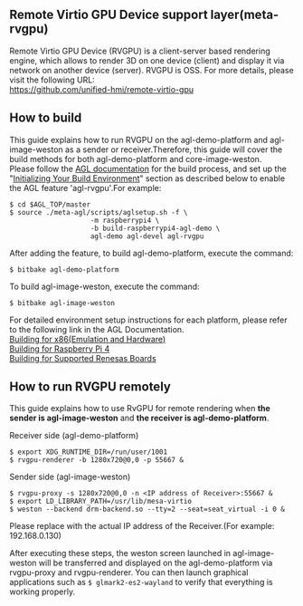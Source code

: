 ## Remote Virtio GPU Device support layer(meta-rvgpu)
Remote Virtio GPU Device (RVGPU) is a client-server based rendering engine, which allows to render 3D on one device (client) and display it via network on another device (server). 
RVGPU is OSS. For more details, please visit the following URL:  
https://github.com/unified-hmi/remote-virtio-gpu

## How to build
This guide explains how to run RVGPU on the agl-demo-platform and agl-image-weston as a sender or receiver.Therefore, this guide will cover the build methods for both agl-demo-platform and core-image-weston.  
Please follow the [AGL documentation](https://docs.automotivelinux.org/en/master/#01_Getting_Started/02_Building_AGL_Image/01_Build_Process_Overview/) for the build process, and set up the "[Initializing Your Build Environment](https://docs.automotivelinux.org/en/master/#01_Getting_Started/02_Building_AGL_Image/04_Initializing_Your_Build_Environment/)" section as described below to enable the AGL feature 'agl-rvgpu'.For example:
```
$ cd $AGL_TOP/master
$ source ./meta-agl/scripts/aglsetup.sh -f \
                    -m raspberrypi4 \
                    -b build-raspberrypi4-agl-demo \
                    agl-demo agl-devel agl-rvgpu
```
After adding the feature, to build agl-demo-platform, execute the command:
```
$ bitbake agl-demo-platform
```
To build agl-image-weston, execute the command:
```
$ bitbake agl-image-weston
```
For detailed environment setup instructions for each platform, please refer to the following link in the AGL Documentation.  
[Building for x86(Emulation and Hardware)](https://docs.automotivelinux.org/en/master/#01_Getting_Started/02_Building_AGL_Image/07_Building_for_x86_%28Emulation_and_Hardware%29/)  
[Building for Raspberry Pi 4](https://docs.automotivelinux.org/en/master/#01_Getting_Started/02_Building_AGL_Image/08_Building_for_Raspberry_Pi_4/)  
[Building for Supported Renesas Boards](https://docs.automotivelinux.org/en/master/#01_Getting_Started/02_Building_AGL_Image/09_Building_for_Supported_Renesas_Boards/)

## How to run RVGPU remotely
This guide explains how to use RvGPU for remote rendering when **the sender is agl-image-weston** and **the receiver is agl-demo-platform**.

Receiver side (agl-demo-platform)
```
$ export XDG_RUNTIME_DIR=/run/user/1001
$ rvgpu-renderer -b 1280x720@0,0 -p 55667 &
```
Sender side (agl-image-weston)
```
$ rvgpu-proxy -s 1280x720@0,0 -n <IP address of Receiver>:55667 &
$ export LD_LIBRARY_PATH=/usr/lib/mesa-virtio
$ weston --backend drm-backend.so --tty=2 --seat=seat_virtual -i 0 &
```
Please replace <IP adress of Receiver> with the actual IP address of the Receiver.(For example: 192.168.0.130)
  
After executing these steps, the weston screen launched in agl-image-weston will be transferred and displayed on the agl-demo-platform via rvgpu-proxy and rvgpu-renderer. You can then launch graphical applications such as `$ glmark2-es2-wayland` to verify that everything is working properly.
